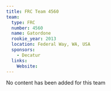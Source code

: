 ```yaml
---
title: FRC Team 4560
team:
  type: FRC
  number: 4560
  name: Gatordone
  rookie_year: 2013
  location: Federal Way, WA, USA
  sponsors:
    - Decatur
  links:
    Website: 
---
```

No content has been added for this team